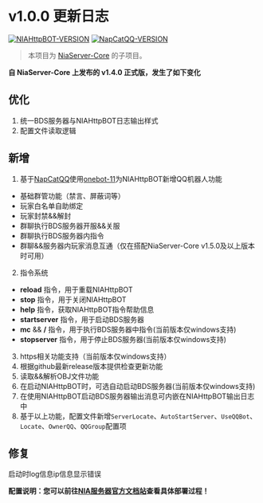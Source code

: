 # v1.0.0 更新日志

[![NIAHttpBOT-VERSION](https://img.shields.io/badge/NIAHttpBOT-v1.0.0-blue?style=for-the-badge&logo=appveyor)](https://github.com/Nia-Server/NIAHttpBOT/) [![NapCatQQ-VERSION](https://img.shields.io/badge/NapCatQQ-v4.3.3-green?style=for-the-badge&logo=appveyor)](https://github.com/NapNeko/NapCatQQ/releases/tag/v4.3.3)

> 本项目为 [NiaServer-Core](https://github.com/Nia-Server/NiaServer-Core) 的子项目。

**自 NiaServer-Core 上发布的 v1.4.0 正式版，发生了如下变化**


## 优化

1. 统一BDS服务器与NIAHttpBOT日志输出样式
2. 配置文件读取逻辑

## 新增

1. 基于[NapCatQQ](https://napneko.icu/)使用[onebot-11](https://github.com/botuniverse/onebot-11/)为NIAHttpBOT新增QQ机器人功能
- 基础群管功能（禁言、屏蔽词等）
- 玩家白名单自助绑定
- 玩家封禁&&解封
- 群聊执行BDS服务器开服&&关服
- 群聊执行BDS服务器内指令
- 群聊&&服务器内玩家消息互通（仅在搭配NiaServer-Core v1.5.0及以上版本时可用）
2. 指令系统
- **reload** 指令，用于重载NIAHttpBOT
- **stop** 指令，用于关闭NIAHttpBOT
- **help** 指令，获取NIAHttpBOT指令帮助信息
- **startserver** 指令，用于启动BDS服务器
- **mc** && **/** 指令，用于执行BDS服务器中指令(当前版本仅windows支持)
- **stopserver** 指令，用于停止BDS服务器(当前版本仅windows支持)
3. https相关功能支持（当前版本仅windows支持）
4. 根据github最新release版本提供检查更新功能
5. 读取&&解析OBJ文件功能
6. 在启动NIAHttpBOT时，可选自动启动BDS服务器(当前版本仅windows支持)
7. 在使用NIAHttpBOT启动BDS服务器输出消息可内嵌在NIAHttpBOT输出日志中
8. 基于以上功能，配置文件新增`ServerLocate`、`AutoStartServer`、`UseQQBot`、`Locate`、`OwnerQQ`、`QQGroup`配置项

## 修复

启动时log信息ip信息显示错误


**配置说明：您可以前往[NIA服务器官方文档站](https://docs.mcnia.com/dev/Http-Bot.html)查看具体部署过程！**